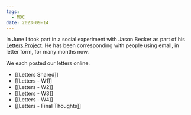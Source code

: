 ```yaml
---
tags:
  - MOC
date: 2023-09-14
---
```

In June I took part in a social experiment with Jason Becker as part of his [Letters Project](https://json.blog/2022/11/28/a-new-project.html). He has been corresponding with people using email, in letter form, for many months now.

We each posted our letters online.

- [[Letters Shared]]
- [[Letters - W1]]
- [[Letters - W2]]
- [[Letters - W3]]
- [[Letters - W4]]
- [[Letters - Final Thoughts]]


